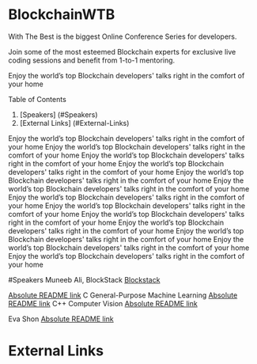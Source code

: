 # BlockchainWTB

With The Best is the biggest Online Conference Series for developers.

Join some of the most esteemed Blockchain experts for exclusive live coding sessions and benefit from 1-to-1 mentoring.

Enjoy the world’s top Blockchain developers' talks right in the comfort of your home

Table of Contents
1. [Speakers] (#Speakers)
2. [External Links] (#External-Links)

Enjoy the world’s top Blockchain developers' talks right in the comfort of your home
Enjoy the world’s top Blockchain developers' talks right in the comfort of your home
Enjoy the world’s top Blockchain developers' talks right in the comfort of your home
Enjoy the world’s top Blockchain developers' talks right in the comfort of your home
Enjoy the world’s top Blockchain developers' talks right in the comfort of your home
Enjoy the world’s top Blockchain developers' talks right in the comfort of your home
Enjoy the world’s top Blockchain developers' talks right in the comfort of your home
Enjoy the world’s top Blockchain developers' talks right in the comfort of your home
Enjoy the world’s top Blockchain developers' talks right in the comfort of your home
Enjoy the world’s top Blockchain developers' talks right in the comfort of your home
Enjoy the world’s top Blockchain developers' talks right in the comfort of your home
Enjoy the world’s top Blockchain developers' talks right in the comfort of your home
Enjoy the world’s top Blockchain developers' talks right in the comfort of your home

#Speakers
    Muneeb Ali, BlockStack [Blockstack](https://blockstacklabs.org)

[Absolute README link](https://github.com/eshon/conference/blob/master/README.md)
    C
        General-Purpose Machine Learning
[Absolute README link](https://github.com/eshon/conference/blob/master/README.md)
    C++
        Computer Vision
[Absolute README link](https://github.com/eshon/conference/blob/master/README.md)
        


Eva Shon
[Absolute README link](https://github.com/eshon/conference/blob/master/README.md)

# External Links
